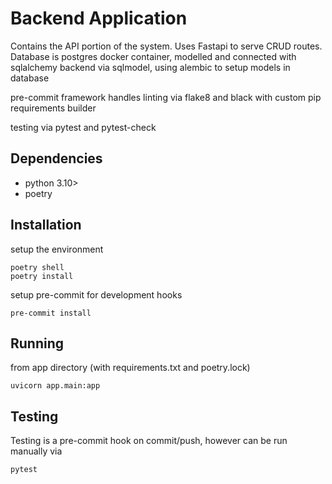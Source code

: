 # Backend Application

Contains the API portion of the system.
Uses Fastapi to serve CRUD routes.
Database is postgres docker container, modelled and connected with sqlalchemy backend via sqlmodel, using alembic to setup models in database

pre-commit framework handles linting via flake8 and black with custom pip requirements builder

testing via pytest and pytest-check
## Dependencies
- python 3.10>
- poetry

## Installation
setup the environment
```
poetry shell
poetry install
```
setup pre-commit for development hooks
```
pre-commit install
```
## Running
from app directory (with requirements.txt and poetry.lock)
```
uvicorn app.main:app
```

## Testing
Testing is a pre-commit hook on commit/push, however can be run manually via
```
pytest
```